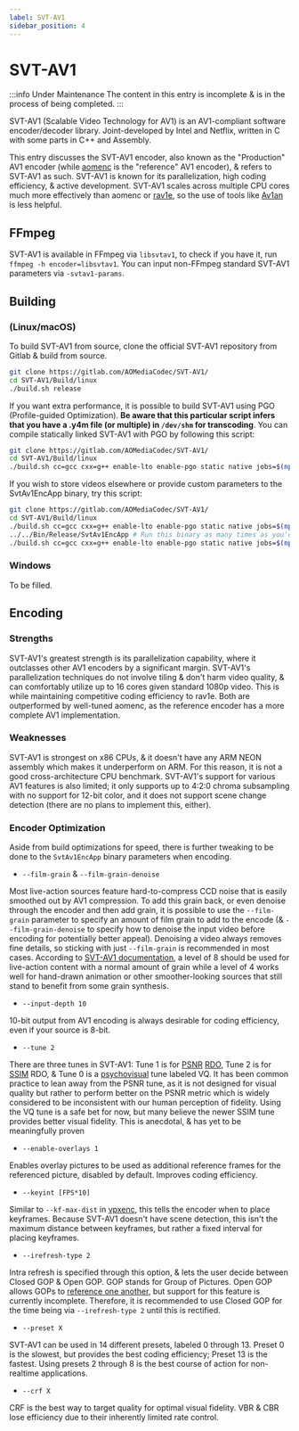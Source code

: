 ```yaml
---
label: SVT-AV1
sidebar_position: 4
---
```


# SVT-AV1

:::info Under Maintenance
The content in this entry is incomplete & is in the process of being completed.
:::

SVT-AV1 (Scalable Video Technology for AV1) is an AV1-compliant software encoder/decoder library. Joint-developed by Intel and Netflix, written in C with some parts in C++ and Assembly.

This entry discusses the SVT-AV1 encoder, also known as the "Production" AV1 encoder (while [aomenc](../encoders/aomenc.md) is the "reference" AV1 encoder), & refers to SVT-AV1 as such. SVT-AV1 is known for its parallelization, high coding efficiency, & active development. SVT-AV1 scales across multiple CPU cores much more effectively than aomenc or [rav1e](../encoders/rav1e.md), so the use of tools like [Av1an](../utilities/av1an.md) is less helpful.

## FFmpeg

SVT-AV1 is available in FFmpeg via ``libsvtav1``, to check if you have it, run ``ffmpeg -h encoder=libsvtav1``. You can input non-FFmpeg standard SVT-AV1 parameters via ``-svtav1-params``.

## Building

### (Linux/macOS)

To build SVT-AV1 from source, clone the official SVT-AV1 repository from Gitlab & build from source.

```zsh
git clone https://gitlab.com/AOMediaCodec/SVT-AV1/
cd SVT-AV1/Build/linux
./build.sh release
```

If you want extra performance, it is possible to build SVT-AV1 using PGO (Profile-guided Optimization). **Be aware that this particular script infers that you have a .y4m file (or multiple) in `/dev/shm` for transcoding**. You can compile statically linked SVT-AV1 with PGO by following this script:

```zsh
git clone https://gitlab.com/AOMediaCodec/SVT-AV1/
cd SVT-AV1/Build/linux
./build.sh cc=gcc cxx=g++ enable-lto enable-pgo static native jobs=$(nproc) pgo-dir=/dev/shm pgo-videos=/dev/shm release
```

If you wish to store videos elsewhere or provide custom parameters to the SvtAv1EncApp binary, try this script:

```zsh
git clone https://gitlab.com/AOMediaCodec/SVT-AV1/
cd SVT-AV1/Build/linux
./build.sh cc=gcc cxx=g++ enable-lto enable-pgo static native jobs=$(nproc) pgo-dir=/dev/shm pgo-compile-gen release
../../Bin/Release/SvtAv1EncApp # Run this binary as many times as you'd like with arguments of your choice to collect data
./build.sh cc=gcc cxx=g++ enable-lto enable-pgo static native jobs=$(nproc) pgo-dir=/dev/shm pgo-compile-use release
```

### Windows

To be filled.

## Encoding

### Strengths

SVT-AV1's greatest strength is its parallelization capability, where it outclasses other AV1 encoders by a significant margin. SVT-AV1's parallelization techniques do not involve tiling & don't harm video quality, & can comfortably utilize up to 16 cores given standard 1080p video. This is while maintaining competitive coding efficiency to rav1e. Both are outperformed by well-tuned aomenc, as the reference encoder has a more complete AV1 implementation.

### Weaknesses

SVT-AV1 is strongest on x86 CPUs, & it doesn't have any ARM NEON assembly which makes it underperform on ARM. For this reason, it is not a good cross-architecture CPU benchmark. SVT-AV1's support for various AV1 features is also limited; it only supports up to 4:2:0 chroma subsampling with no support for 12-bit color, and it does not support scene change detection (there are no plans to implement this, either).

### Encoder Optimization

Aside from build optimizations for speed, there is further tweaking to be done to the `SvtAv1EncApp` binary parameters when encoding.

- `--film-grain` & `--film-grain-denoise`

Most live-action sources feature hard-to-compress CCD noise that is easily smoothed out by AV1 compression. To add this grain back, or even denoise through the encoder and then add grain, it is possible to use the `--film-grain` parameter to specify an amount of film grain to add to the encode (& `--film-grain-denoise` to specify how to denoise the input video before encoding for potentially better appeal). Denoising a video always removes fine details, so sticking with just `--film-grain` is recommended in most cases. According to [SVT-AV1 documentation](https://gitlab.com/AOMediaCodec/SVT-AV1/-/blob/master/Docs/CommonQuestions.md#practical-advice-on-grain-synthesis), a level of 8 should be used for live-action content with a normal amount of grain while a level of 4 works well for hand-drawn animation or other smoother-looking sources that still stand to benefit from some grain synthesis.

- `--input-depth 10`

10-bit output from AV1 encoding is always desirable for coding efficiency, even if your source is 8-bit.

- `--tune 2`

There are three tunes in SVT-AV1: Tune 1 is for [PSNR](../metrics/PSNR.md) [RDO](../introduction/psychovisual.md), Tune 2 is for [SSIM](../metrics/SSIM.md) RDO, & Tune 0 is a [psychovisual](../introduction/psychovisual.md) tune labeled VQ. It has been common practice to lean away from the PSNR tune, as it is not designed for visual quality but rather to perform better on the PSNR metric which is widely considered to be inconsistent with our human perception of fidelity. Using the VQ tune is a safe bet for now, but many believe the newer SSIM tune provides better visual fidelity. This is anecdotal, & has yet to be meaningfully proven

- `--enable-overlays 1`

Enables overlay pictures to be used as additional reference frames for the referenced picture, disabled by default. Improves coding efficiency.

- `--keyint [FPS*10]` 

Similar to `--kf-max-dist` in [vpxenc](../encoders/vpxenc.md), this tells the encoder when to place keyframes. Because SVT-AV1 doesn't have scene detection, this isn't the maximum distance between keyframes, but rather a fixed interval for placing keyframes.

- `--irefresh-type 2`

Intra refresh is specified through this option, & lets the user decide between Closed GOP & Open GOP. GOP stands for Group of Pictures. Open GOP allows GOPs to [reference one another](https://ottverse.com/closed-gop-open-gop-idr/), but support for this feature is currently incomplete. Therefore, it is recommended to use Closed GOP for the time being via `--irefresh-type 2` until this is rectified.

- `--preset X`

SVT-AV1 can be used in 14 different presets, labeled 0 through 13. Preset 0 is the slowest, but provides the best coding efficiency; Preset 13 is the fastest. Using presets 2 through 8 is the best course of action for non-realtime applications.

- `--crf X`

CRF is the best way to target quality for optimal visual fidelity. VBR & CBR lose efficiency due to their inherently limited rate control.